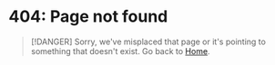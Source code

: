# 404: Page not found

> [!DANGER]
> Sorry, we've misplaced that page or it's pointing to something that doesn't exist. Go back to [Home](https://paralympics.github.io/pvsas-user-guide/ ':target=_self').